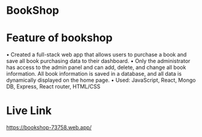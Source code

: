 # BookShop
# Feature of bookshop

•	Created a full-stack web app that allows users to purchase a book and save all book purchasing data to their dashboard.
•	Only the administrator has access to the admin panel and can add, delete, and change all book information. All book information is saved in a database, and all data is dynamically displayed on the home page.
•	Used: JavaScript, React, Mongo DB, Express, React router, HTML/CSS   

# Live Link
https://bookshop-73758.web.app/ 
